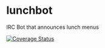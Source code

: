 # lunchbot
IRC Bot that announces lunch menus

[![Coverage Status](https://coveralls.io/repos/mekstrem/lunchbot/badge.svg?branch=master&service=github)](https://coveralls.io/github/mekstrem/lunchbot?branch=master)
